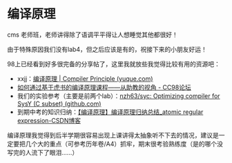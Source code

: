 # 编译原理

cms 老师班，老师讲得除了语调平平得让人想睡觉其他都很好！

由于特殊原因我们没有lab4，但之后应该是有的，祝接下来的小朋友好运！

98上已经看到好多很完备的分享帖了，这里我就放些我觉得比较有用的资源吧：

+ xxjj：[编译原理 | Compiler Principle (yuque.com)](https://www.yuque.com/xianyuxuan/coding/compiler)
+ [如何通过基于虎书的编译原理课程——从助教的视角 - CC98论坛](https://www.cc98.org/topic/5641876)
+ 我们的实验参考（主要是前两个lab）：[nzh63/syc: Optimizing compiler for SysY (C subset) (github.com)](https://github.com/nzh63/syc/tree/master)
+ 到期中考的知识归纳：[【编译原理】编译原理归纳总结_atomic regular expression-CSDN博客](https://blog.csdn.net/m0_51371693/article/details/128858842)

编译原理我觉得到后半学期很容易出现上课讲得太抽象听不下去的情况，建议是一定要把几个大的重点（可参考历年卷/A4）抓牢，期末很考验熟练度（是的哪个没写完的人流下了眼泪……）